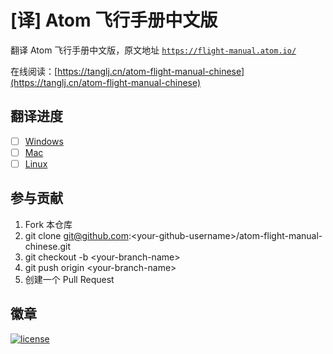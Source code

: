 # [译] Atom 飞行手册中文版

翻译 Atom 飞行手册中文版，原文地址 [`https://flight-manual.atom.io/`](https://flight-manual.atom.io/)

在线阅读：[https://tanglj.cn/atom-flight-manual-chinese](https://tanglj.cn/atom-flight-manual-chinese)

## 翻译进度

* [ ] [Windows](./Windows.md)
* [ ] [Mac](./Mac.md)
* [ ] [Linux](./Linux.md)

## 参与贡献

1. Fork 本仓库
2. git clone git@github.com:&lt;your-github-username&gt;/atom-flight-manual-chinese.git
3. git checkout -b &lt;your-branch-name&gt;
4. git push origin &lt;your-branch-name&gt;
5. 创建一个 Pull Request

## 徽章
[![license](https://img.shields.io/github/license/cntanglijun/atom-flight-manual-chinese.svg?style=for-the-badge)](https://github.com/cntanglijun/flight-manual-chinese/blob/master/LICENSE)
